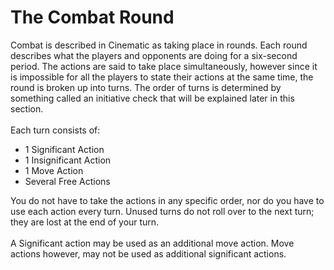 # The Combat Round

Combat is described in Cinematic as taking place in rounds. Each round describes what the players and opponents are doing for a six-second period. The actions are said to take place simultaneously, however since it is impossible for all the players to state their actions at the same time, the round is broken up into turns. The order of turns is determined by something called an initiative check that will be explained later in this section.\
\
Each turn consists of:

* 1 Significant Action
* 1 Insignificant Action
* 1 Move Action
* Several Free Actions

You do not have to take the actions in any specific order, nor do you have to use each action every turn. Unused turns do not roll over to the next turn; they are lost at the end of your turn.\
\
A Significant action may be used as an additional move action. Move actions however, may not be used as additional significant actions.
